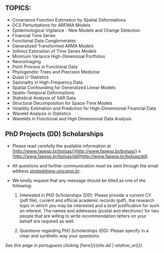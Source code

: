 ## TOPICS:

- Covariance Function Estimation by Spatial Deformations
- DCS Perturbations for ARFIMA Models
- Epidemiological Vigilance - New Models and Change Detection
- Financial Time Series
- Functional Data Conglomerates
- Generalized Transformed ARMA Models
- Indirect Estimation of Time Series Models
- Minimum Variance High-Dimensioal Portfolios
- Neuroimaging
- Point Process in Functional Data
- Phylogenetic Trees and Precision Medicine
- Quasi *U*-Statistics
- Sazonality in High-Frequency Data
- Spatial Confounding for Generalized Linear Models
- Spatio-Temporal Deformations
- Statistical Analysis of SAR Data
- Structural Decomposition for Space-Time Models
- Volatility Estimation and Prediction for High-Dimensional Financial Data
- Wavelet Analysis in Statistics
- Wavelets in Functional and High Dimensional Data Analysis

## PhD Projects (DD) Scholarships

-   Please read carefully the available information at [http://www.fapesp.br/bolsas/](http://www.fapesp.br/bolsas/) e
    [http://www.fapesp.br/bolsas/dd](http://www.fapesp.br/bolsas/dd).

-   All questions and further communication must be sent through the
    email address [*stodad@ime.unicamp.br*](mailto:stodad@ime.unicamp.br).

-   We kindly request that any message should be titled as one of the
    following:

    1.  Interested in PhD Scholarships (DD):
        Please provide a current CV (pdf file), current and official academic records
        (pdf), the research topic in which you may be interested and a brief
        justification for such an interest. The names and addresses (postal
        and electronic) for two people that are willing to write
        recommendation letters on your behalf are required as well.

    2.  Questions regarding PhD Scholarships (DD):
        Please specify in a clear and synthetic way your questions.

*See this page in portuguese clicking [here]({{site.dd | relative_url}}).*
